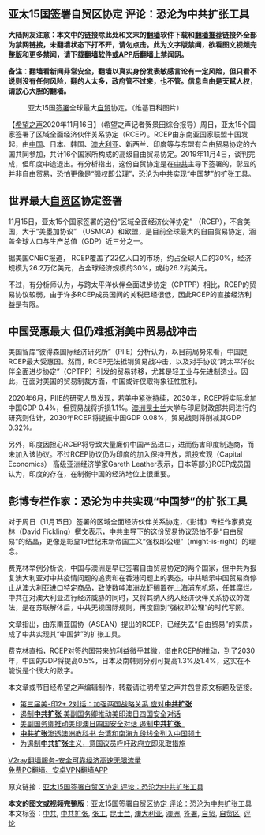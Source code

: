  <h2>亚太15国签署自贸区协定 评论：恐沦为中共扩张工具</h2> <p class="notice"><b>大陆网友注意：本文中的链接除此处和文末的<a href="https://github.com/bannedbook/fanqiang" >翻墙</a>软件下载和<a href="https://github.com/killgcd/justmysocks/blob/master/README.md">翻墙推荐</a>链接外全部为禁网链接，未翻墙状态下打不开，请勿点击。此为文字版禁闻，欲看图文视频完整版和更多禁闻，请下载<a href="https://github.com/bannedbook/fanqiang">翻墙软件或APP</a>后翻墙上禁闻网。</p><p>备注：翻墙看新闻非常安全，翻墙以真实身份发表敏感言论有一定风险，但只看不说则没有任何风险，翻的人太多，政府管不过来，也不管。信息自由是天赋人权，请放心大胆的翻墙。</b></p>  <div class="entry"> <figure><figcaption>亚太15国<a href="https://www.bannedbook.org/bnews/tag/%E7%AD%BE%E7%BD%B2/" class="st_tag internal_tag" rel="tag" title="标签 签署 下的日志">签署</a>全球最大<a href="https://www.bannedbook.org/bnews/tag/%E8%87%AA%E8%B4%B8/" class="st_tag internal_tag" rel="tag" title="标签 自贸 下的日志">自贸</a>协定。（维基百科图片）</figcaption></figure> <p>【<span class='wp_keywordlink_affiliate'><a href="https://www.soundofhope.org" title="希望之声" target="_blank">希望之声</a></span>2020年11月16日】（希望之声记者贺景田综合报导）周日，亚太15个国家签署了区域全面经济伙伴关系协定（RCEP）。RCEP由东南亚国家联盟十国发起，由<span class='wp_keywordlink_affiliate'><a href="https://www.bannedbook.org/" title="中国" target="_blank">中国</a></span>、日本、韩国、<a href="https://www.bannedbook.org/bnews/tag/%e6%be%b3%e5%a4%a7%e5%88%a9%e4%ba%9a/" class="st_tag internal_tag" rel="tag" title="标签 澳大利亚 下的日志">澳大利亚</a>、新西兰、印度等与东盟有自由贸易协定的六国共同参加，共计16个国家所构成的高级自由贸易协定。2019年11月4日，谈判完成，但印度中途退出。有分析指出，这份自贸协定是在<a href="https://www.bannedbook.org/bnews/tag/%e4%b8%ad%e5%85%b1/" class="st_tag internal_tag" rel="tag" title="标签 中共 下的日志">中共</a>主导下签署的，彰显的并非自由贸易，恐怕更像是“强权即公理”，恐沦为中共实现“中国梦”的扩<a href="https://www.bannedbook.org/bnews/tag/%e5%bc%a0%e5%b7%a5/" class="st_tag internal_tag" rel="tag" title="标签 张工 下的日志">张工</a>具。</p> <h2><strong>世界最大<a href="https://www.bannedbook.org/bnews/tag/%E8%87%AA%E8%B4%B8%E5%8C%BA/" class="st_tag internal_tag" rel="tag" title="标签 自贸区 下的日志">自贸区</a>协定签署</strong></h2> <p>11月15日，亚太15个国家签署的这份“区域全面经济伙伴协定” （RCEP），不含美国，大于“美墨加协议” （USMCA）和欧盟，是目前全球最大的自由贸易协定，涵盖全球人口与生产总值（GDP）近三分之一。</p> <p>据美国CNBC报道， RCEP覆盖了22亿人口的市场，约占全球人口的30%，经济规模为26.2万亿美元，占全球经济规模的30%，或约26.2兆美元。</p>  <p>不过，有分析师认为，与跨太平洋伙伴全面进步协定（CPTPP）相比，RCEP的贸易协议较弱，由于许多RCEP成员国间的关税已经很低，因此RCEP的直接经济利益是有限。</p> <h2><strong>中国受惠最大 但仍难抵消美中贸易战冲击</strong></h2> <p>美国智库“彼得森国际经济研究所”（PIIE）分析认为，以目前局势来看，中国是RCEP最大受惠国。然而，RCEP无法抵销贸易战冲击，以及对手协议“跨太平洋伙伴全面进步协定”（CPTPP）引发的贸易转移，尤其是轻工业与先进制造业。因此，在面对美国的贸易制裁方面，中国或许仅取得象征性胜利。</p> <p>2020年6月，PIIE的研究人员发现，若美中紧张持续，2030年，RCEP将实际增加中国GDP 0.4%，但贸易战将折损1.1%。<a href="https://www.bannedbook.org/bnews/tag/%e6%be%b3%e6%b4%b2/" class="st_tag internal_tag" rel="tag" title="标签 澳洲 下的日志">澳洲</a><a href="https://www.bannedbook.org/bnews/tag/%E6%98%86%E5%A3%AB%E5%85%B0/" class="st_tag internal_tag" rel="tag" title="标签 昆士兰 下的日志">昆士兰</a>大学与印尼财政部共同进行的研究则估计，2030年RCEP将提振中国GDP 0.08%，贸易战则将削减其GDP 0.32%。</p>  <p>另外，印度因担心RCEP将导致大量廉价中国产品进口，进而伤害印度制造商，而未加入该协议。不过RCEP协议仍为印度的加入保持开放，凯投宏观（Capital Economics） 高级亚洲经济学家Gareth Leather表示，日本等部分RCEP成员国认为，印度的存在，在制衡中国的经济地位上很重要。</p> <h2><strong>彭博专栏作家：恐沦为中共实现“中国梦”的扩张工具</strong></h2> <p>对于周日（11月15日）签署的区域全面经济伙伴关系协定，《彭博》专栏作家费克林（David Fickling）撰文表示，中共主导下的这份贸易协议恐怕不是“自由贸易”的结晶，更像是彰显19世纪末新帝国主义“强权即公理”（might-is-right）的理念。</p> <p>费克林举例分析说，中国与澳洲是早已签署自由贸易协定的两个国家，但中共为报复澳大利亚对中共疫情问题的追责和在香港问题上的表态，中共暗示中国贸易商停止从澳大利亚进口特定商品，致使数吨澳洲龙虾搁置在上海浦东机场，任其腐烂。中共在对澳大利亚进行经济威胁的同时，又将其纳入纳入经济伙伴关系协议的做法，是在苏联解体后，中共无视国际规则，再度回到“强权即公理”的时代写照。</p>  <p>文章指出，由东南亚国协（ASEAN）提出的RCEP，已经失去“自由贸易”的实质，成了中共实现其“中国梦”的扩张工具。</p> <p>费克林直指，RCEP对签约国带来的利益微乎其微，借由RCEP的推动，到了2030年，中国的GDP将提高0.5%，日本及南韩则分别可提高1.3%及1.4%，这实在不能说是个很大的数字。</p> <p>本文章或节目经希望之声编辑制作，转载请注明希望之声并包含原文标题及链接。</p>  <ul class='op-related-articles' title='相关阅读'> <li><a href='https://www.bannedbook.org/bnews/comments/20201027/1420735.html' target='_blank'>第三届美-印2+ 2对话：加强两国战略关系 应对<b>中共扩张</b></a></li> <li><a href='https://www.bannedbook.org/bnews/cnnews/20200903/1390227.html' target='_blank'>遏制<b>中共扩张</b> 美副国务卿推动美印澳日四国安全对话</a></li> <li><a href='https://www.bannedbook.org/bnews/comments/20200902/1389808.html' target='_blank'>美副国务卿推动美印澳日四国安全对话 遏制<b>中共扩张</b>  </a></li> <li><a href='https://www.bannedbook.org/bnews/comments/20200827/1386647.html' target='_blank'><b>中共扩张</b>渗透澳洲教科书 台湾和南海九段线全列入中国领土</a></li> <li><a href='https://www.bannedbook.org/bnews/renquan/xizang/20200722/1364637.html' target='_blank'>为遏制<b>中共扩张</b>主义，意国议员呼吁政府立即采取措施</a></li> </ul> <p class="texttj"> <a href="https://www.bannedbook.org/forum23/topic22702.html" target="_blank">V2ray翻墙服务-安全可靠经济高速无限流量</a><br/> <a href="https://github.com/bannedbook/fanqiang/wiki/%E7%A6%81%E9%97%BB%E7%BD%91%E5%AE%89%E5%8D%93%E7%BF%BB%E5%A2%99%E6%96%B0%E9%97%BBAPP" target="_blank">免费PC翻墙、安卓VPN翻墙APP</a></p><p>原文链接：<a class="src_link"  href="https://www.soundofhope.org/post/443536" target="_blank">亚太15国签署自贸区协定 评论：恐沦为中共扩张工具</a></p><a name='sharetosocial'></a>       <div><b>本文的图文或视频完整版</b>：<a href='https://www.bannedbook.org/bnews/comments/20201117/1432182.html'>亚太15国签署自贸区协定 评论：恐沦为中共扩张工具</a></div>  </div><!--END ENTRY--> <div class="postfooter"> <div>本文标签：<a href="https://www.bannedbook.org/bnews/tag/%e4%b8%ad%e5%85%b1/" rel="tag">中共</a>, <a href="https://www.bannedbook.org/bnews/tag/%E4%B8%AD%E5%85%B1%E6%89%A9%E5%BC%A0/" rel="tag">中共扩张</a>, <a href="https://www.bannedbook.org/bnews/tag/%e5%bc%a0%e5%b7%a5/" rel="tag">张工</a>, <a href="https://www.bannedbook.org/bnews/tag/%E6%98%86%E5%A3%AB%E5%85%B0/" rel="tag">昆士兰</a>, <a href="https://www.bannedbook.org/bnews/tag/%e6%be%b3%e5%a4%a7%e5%88%a9%e4%ba%9a/" rel="tag">澳大利亚</a>, <a href="https://www.bannedbook.org/bnews/tag/%e6%be%b3%e6%b4%b2/" rel="tag">澳洲</a>, <a href="https://www.bannedbook.org/bnews/tag/%E7%AD%BE%E7%BD%B2/" rel="tag">签署</a>, <a href="https://www.bannedbook.org/bnews/tag/%E8%87%AA%E8%B4%B8/" rel="tag">自贸</a>, <a href="https://www.bannedbook.org/bnews/tag/%E8%87%AA%E8%B4%B8%E5%8C%BA/" rel="tag">自贸区</a>, <a href="https://www.bannedbook.org/bnews/tag/%E8%AF%84%E8%AE%BA/" rel="tag">评论</a></div>  </div><!--END POSTFOOTER--> 